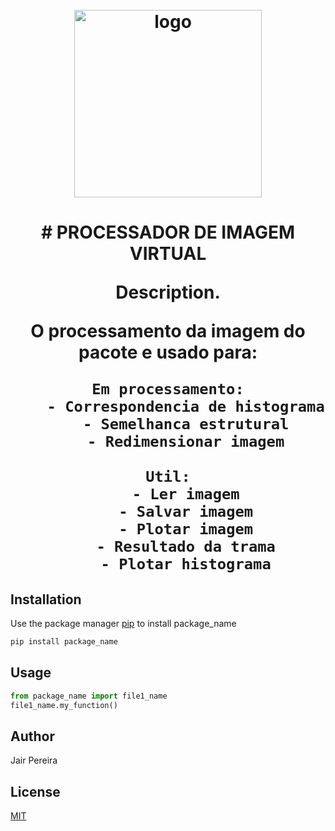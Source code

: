<h1 align="center">
<h1 align="center">
  <br>
  <img src="https://hermes.digitalinnovation.one/tracks/342f7392-a8b5-421f-bea9-d29f1fd8aae9.png" alt="logo" height="300">
</h1>

<h1 align="center">
# PROCESSADOR DE IMAGEM VIRTUAL

Description. 

O processamento da imagem do pacote e usado para:
	
	Em processamento:
		- Correspondencia de histograma
		- Semelhanca estrutural
		- Redimensionar imagem
	
	Util:
		- Ler imagem
		- Salvar imagem
		- Plotar imagem
		- Resultado da trama
		- Plotar histograma

## Installation

Use the package manager [pip](https://pip.pypa.io/en/stable/) to install package_name



```bash
pip install package_name
```

## Usage

```python
from package_name import file1_name
file1_name.my_function()
```

## Author
Jair Pereira

## License
[MIT](https://choosealicense.com/licenses/mit/)
